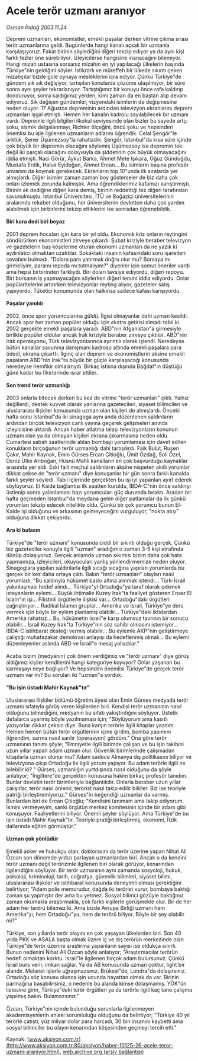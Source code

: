 # Acele terör uzmanı aranıyor

*Osman İridağ 2003.11.24*

<font class="agenda2NewsSpot">
 Deprem uzmanları, ekonomistler, emekli paşalar derken vitrine çıkma sırası terör uzmanlarına geldi. Bugünlerde hangi kanalı açsak bir uzmanla karşılaşıyoruz. Fakat birinin söylediğini diğeri tekzip ediyor ya da aynı kişi farklı tezler öne sürebiliyor. İzleyicilerse hangisine inanacağını bilemiyor.
</font>
<font class="newsDetail">
 Hangi mizah ustasına sorsanız mizahın en iyi yapılacağı ülkelerin başında Türkiye"nin geldiğini söyler. İstikrarlı ve müreffeh bir ülkede sıkıntı çeken mizahçılar bizde güle oynaya mesleklerini icra ediyor. Çünkü Türkiye"de gündem sık sık değişiyor, tartışılan konularda çözüme ulaşılmıyor, bir süre sonra aynı şeyler tekrarlanıyor. Tartıştığımız bir konuyu önce rafa kaldırıp donduruyor, sonra kaldığımız yerden, kimi zaman da en baştan alıp devam ediyoruz. Sık değişen gündemler, vizyondaki isimlerin de değişmesine neden oluyor. 17 Ağustos depreminin ardından televizyon ekranlarını deprem uzmanları işgal etmişti. Hemen her kanalın kadrolu sayılabilecek bir uzmanı vardı. Depremle ilgili bilgileri ilkokul seviyesinde olan bizler bu sayede artçı şoku, sismik dalgalanmayı, Richter ölçeğini, öncü şoku ve hepsinden önemlisi bu işle ilgilenen uzmanların adlarını öğrendik. Celal Şengör"le ürktük, Şener Üşümezsoy"la rahatladık. Şengör, İstanbul"da kısa süre içinde çok büyük bir depremin olacağını söylemiş Üşümezsoy ise depremin tek değil iki parçalı olacağını dolayısıyla da şiddetinin çok büyük olmayacağını iddia etmişti. Naci Görür, Aykut Barka, Ahmet Mete Işıkara, Oğuz Gündoğdu, Mustafa Erdik, Haluk Eyidoğan, Ahmet Ercan... Bu isimlerin başına profesör unvanını da koymak gerekecek. Ekranların top 10"unda ilk sıralarda yer almışlardı. Diğer isimler zaman zaman boy gösterseler de biz daha çok onları izlemek zorunda kalmıştık. Ama öğrendiklerimiz kafamızı karıştırmıştı. Birinin ak dediğine diğeri kara demiş, birinin reddettiği tez diğeri tarafından savunulmuştu. İstanbul Üniversitesi, İTÜ ve Boğaziçi üniversitelerinin aralarında rekabet olduğunu, her üniversitenin devletten daha çok yardım alabilmek için birbirlerini tekzip ettiklerini ise sonradan öğrenebildik.
 <br/>
 <b>
  <br/>
  Biri kara dedi biri beyaz
  <br/>
 </b>
 <br/>
 2001 deprem hocaları için kara bir yıl oldu. Ekonomik kriz onların reytingini söndürürken ekonomistleri zirveye çıkardı. Şubat kriziyle beraber televizyon ve gazetelerin baş köşelerine oturan ekonomi uzmanları da ne yazık ki aydınlatıcı olmaktan uzaktılar. Sokaktaki insanın kafasındaki soru işaretleri cevabını bulmadı. "Dolara para yatırmak doğru olur mu? Borsaya mı girmeliyim, paramı repoda mı tutmalıyım?" diyenler için somut öneriler vardı ama hepsi birbirinden farklıydı. Biri doları tavsiye ediyordu, diğeri repoyu. Biri borsanın iş yapmayacağını söylerken diğeri tersini iddia ediyordu. Onlar popülaritelerini artırırken televizyonlar reyting alıyor, gazeteler satış yapıyordu. Tüketici konumunda olan halkınsa sadece kafası karışıyordu.
 <br/>
 <b>
  <br/>
  Paşalar yanıldı
  <br/>
 </b>
 <br/>
 2002, önce spor yorumcularına güldü. İlgisi olmayanlar dahi uzman kesildi. Ancak spor her zaman popüler olduğu için ekstra getirisi olmadı tabii ki. 2002 gerçekte emekli paşalara yaradı. ABD"nin Afganistan"a girmesiyle birlikte popüler oldular ancak Irak kriziyle beraber zirveye çıktılar. ABD"nin Irak operasyonu, Türk televizyonlarınca ayrıntılı olarak işlendi. Neredeyse bütün kanallar savunma danışmanı kadrosu altında emekli paşalara para ödedi, ekrana çıkarttı. İlginç olan deprem ve ekonomistlerin aksine emekli paşaların ABD"nin Irak"ta büyük bir güçle karşılaşacağı konusunda neredeyse hemfikir olmalarıydı. Birkaç istisna dışında Bağdat"ın düştüğü güne kadar bu fikirlerinde ısrar ettiler.
 <br/>
 <b>
  <br/>
  Son trend terör uzmanlığı
  <br/>
 </b>
 <br/>
 2003 onlarla bitecek derken bu kez de vitrine "terör uzmanları" çıktı. Yalnız değillerdi, destek kuvvet olarak yanlarına gazetecileri, siyaset bilimcileri ve uluslararası ilişkiler konusunda uzman olan kişileri de almışlardı. Önceki hafta sonu İstanbul"da iki sinagoga aynı anda düzenlenen saldırıların ardından birçok televizyon canlı yayına geçerek gelişmeleri anında izleyicisine aktardı. Ancak haber atlatma telaşı televizyonların konunun uzmanı olan ya da olmayan kişileri ekrana çıkarmasına neden oldu. Cumartesi sabah saatlerinde atılan bombayı yorumlaması için davet edilen konukların birçoğunun terör uzmanlığı dahi tartışılırdı. Faik Bulut, Ruşen Çakır, Mahir Kaynak, Emin Gürses Ercan Çitioğlu, Ümit Özdağ, Soli Özel, Deniz Ülke Arıboğan, Hüsnü Mahli kanalların en çok başvurduğu kaynaklar arasında yer aldı. Eski faili meçhul saldırıların aksine nispeten akıllı yorumlar dikkat çekse de "terör uzmanı" diye konuşanlar bir gün sonra farklı kanalda farklı şeyler söyledi. Tabii içlerinde gerçekten bu işi iyi yapanları ayırt ederek söylüyoruz. El Kaide bağlantısı ilk saatten kuruldu, İBDA-C"nin önce saldırıyı üstlenip sonra yalanlaması bazı yorumcuları güç durumda bıraktı. Aradan bir hafta geçmeden İstanbul"da meydana gelen diğer patlamalar da ilk günkü yorumları tekzip edecek nitelikte oldu. Çünkü bir çok yorumcu bunun El-Kaide işi olduğunu ve arkasının gelmeyeceğini vurguluyor, "nokta atışı" olduğuna dikkat çekiyordu.
 <br/>
 <b>
  <br/>
  Ara ki bulasın
  <br/>
 </b>
 <br/>
 Türkiye"de "terör uzmanı" konusunda ciddi bir sıkıntı olduğu gerçek. Çünkü biz gazeteciler konuyla ilgili "uzman" aradığımız zaman 3-5 kişi etrafında dönüp dolaşıyoruz. Gerçek anlamda uzman sıkıntısı bizim daha çok hata yapmamıza, izleyicileri, okuyucuları yanlış yönlendirmemize neden oluyor. Sinagoglara yapılan saldırılarla ilgili sıcağı sıcağına yapılan yorumlarda bu gerçek bir kez daha ortaya çıktı. Bakın "terör uzmanları" olayları nasıl yorumladı; "Bu saldırıyla hükümet baskı altına alınmak istendi... Türk-İsrail yakınlaşması hedef alındı... Türkiye"yi Ortadoğu"ya taraf olarak çekmek isteyenlerin eylemi... Büyük ihtimalle Kuzey Irak"ta faaliyet gösteren Ensar El İslam"ın işi... Filistinli örgütlerle ilişkisi var... Ortadoğu"daki örgütleri çağrıştırıyor... Radikal İslamcı gruplar... Amerika ve İsrail, Türkiye"ye ders vermek için böyle bir eylem planlamış olabilir... Türkiye"deki iktidardan Amerika rahatsız... Bu, hükümetin İsrail"e karşı olumsuz tavrının bir sonucu olabilir... İsrail Kuzey Irak"ta Türkiye"nin söz sahibi olmasını istemiyor... İBDA-C istihbarat desteği vermiş olabilir... Bu eylemle AKP"nin geliştirmeye çalıştığı muhafazakar demokrasi anlayışı da hedeflenmiş olmalı... Bu eylemi düzenleyenler aslında ABD ve İsrail"e mesaj yolladılar."
 <br/>
 <br/>
 Acaba bizim (medyanın) çok önem verdiğimiz ve "terör uzmanı" diye görüş aldığımız kişiler kendilerini hangi kategoriye koyuyor? Onlar yaşanan bu karmaşayı neye bağlıyor? Ve hepsinden önemlisi Türkiye"de gerçek terör uzmanı var mı? Bu soruları iki "uzman"a sorduk.
 <br/>
 <b>
  <br/>
  "Bu işin üstadı Mahir Kaynak"tır"
  <br/>
 </b>
 <br/>
 Uluslararası İlişkiler bölümü öğretim üyesi olan Emin Gürses medyada terör uzmanı sıfatıyla görüş veren kişilerden biri. Kendisi terör uzmanının nasıl olduğunu bilmediğini, medyanın bu sıfatı yakıştırdığını söylüyor. Üstelik defalarca uyarmış böyle yazılmaması için; "Söylüyorum ama kasıtlı yazıyorlar dikkat çeksin diye. Buna karşın terörle ilgili kitaplar yazdım. Hemen hemen bütün terör örgütlerinin içine girdim, bomba yapımını öğrendim, sarma nasıl sarılır (operasyon) gördüm." Ona göre terör uzmanının tanımı şöyle; "Emniyetle ilgili birimde çalışan ve bu işin takibini uzun yıllar yapan adam uzman olur. Güvenlik birimlerinde çalışmadan kitaplarla uzman olunur mu? Adam sadece Almanya dış politikasını biliyor ve televizyona çıkıp Ortadoğu ile ilgili yorum yapıyor. Bu adam terörle ilgili ne bilebilir ki? " Gürses, uzmanlığın yurtdışında nasıl olduğunu da şöyle anlatıyor; "İngiltere"de gerçekten konusuna hakim birkaç profesör tanıdım. Bunlar devletin terör birimleriyle bağlantılıdır. Onlarla beraber uzun yıllar çalışırlar, terör nasıl önlenir, terörist nasıl takip edilir bilirler. Biz ise teoriyle patriği birleştiremiyoruz." Gürses"in beğendiği uzmanlar da varmış. Bunlardan biri de Ercan Çitioğlu; "Kendisini tanımam ama takip ediyorum. İsmini vermeyeyim, sanki örgütün merkez komitesinin içinde bir adam gibi konuşuyor. Faaliyetlerini biliyor. Önemli şeyler söylüyor. Ama Türkiye"de bu işin üstadı Mahir Kaynak"tır. Teoriyle pratiği birleştirmiş, ekonomi, fizik dallarında eğitim görmüştür."
 <br/>
 <b>
  <br/>
  Uzman çok yönlüdür
  <br/>
 </b>
 <br/>
 Emekli asker ve hukukçu olan, doktorasını da terör üzerine yapan Nihat Ali Özcan son dönemde yıldızı parlayan uzmanlardan biri. Ancak o da kendini terör uzmanı değil terörizmle ilgilenen biri olarak görüyor, kenarından ilgilendiğini söylüyor. Bir terör uzmanının aynı zamanda sosyoloji, hukuk, psikoloji, kriminoloji, tarih, coğrafya, güvenlik bilimleri, siyaset bilimi, uluslararası ilişkiler ve istihbarat konusunda deneyimli olması gerektiğini belirtiyor; "Adam polis memurudur, dağda iki terörist vurur, bombaya baktığı zaman şu yapmıştır der ama bu yetmez. Sosyal bilimci gözüyle baktığınız zaman okumakla araştırmakla, çok farklı kişilerle görüşmekle olur. Bir de her adam her terörü bilemez ki. Ama bizde Avrupa Birliği uzmanı hem Amerika"yı, hem Ortadoğu"yu, hem de terörü biliyor. Böyle bir şey olabilir mi?"
 <br/>
 <br/>
 Türkiye, son yıllarda terör olayını en çok yaşayan ülkelerden biri. Son 40 yılda PKK ve ASALA başta olmak üzere iç ve dış terörün merkezinde olan Türkiye"de terör üzerine araştırma yapanların sayısı ise oldukça sınırlı. Bunun nedenini Nihat Ali Özcan şöyle anlatıyor; "Araştırmacılar terörün hedefi olmaktan korktu. İsrail"le ilgilenen birçok adam bulursunuz. Çünkü İsrail burs verir, imkan sağlar. Ya da AB konusunda uzman çoktur, light bir alandır. Melanet işlerle uğraşmazsınız. Brüksel"de, Londra"da dolaşırsınız. Ortadoğu söz konusu olunca işin ucunda hayattan olmak da var. Birinin parmağına basabilirsiniz, o nedenle bu alanda kimse dolaşmamış. YÖK"ün listesine girin, Türkiye"deki terör örgütleri ya da terörle ilgili kaç tane çalışma yapılmış bakın. Bulamazsınız."
 <br/>
 <br/>
 Özcan, Türkiye"nin içinde bulunduğu sorunlarla ilgilenmeyen akademisyenlerin ahlaki sorumluluğu olduğunu da belirtiyor; "Türkiye 40 yıl terörle çatıştı, yüz  milyar dolar para harcadı, 30 bin insanını kaybetti ama sosyal bilimciler bu olayın kenarından köşesinden geçmeyi tercih etti."
 <br/>
</font>

Kaynak: [www.aksiyon.com.tr](http://www.aksiyon.com.tr:80/aksiyon/haber-10125-26-acele-teror-uzmani-araniyor.html), [web.archive.org (arşiv bağlantısı)](http://web.archive.org/web/20100623133809/http://www.aksiyon.com.tr:80/aksiyon/haber-10125-26-acele-teror-uzmani-araniyor.html)
